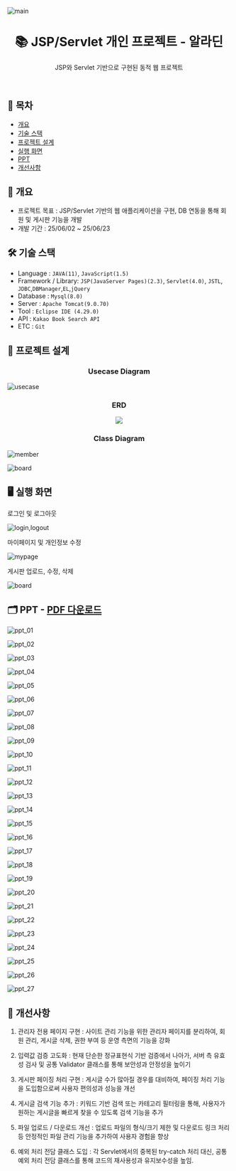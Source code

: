 ![main](https://github.com/user-attachments/assets/45678c4c-a399-4bca-a75a-05f7892b038b)

<h1 align="center">📚 JSP/Servlet 개인 프로젝트 - 알라딘</h1>
<p align="center">JSP와 Servlet 기반으로 구현된 동적 웹 프로젝트</p>
<br/>

## 📌 목차

- [개요](https://github.com/notuna87/noh_aladinJSP#-개요)
- [기술 스택](https://github.com/notuna87/noh_aladinJSP#-기술-스택)
- [프로젝트 설계](https://github.com/notuna87/noh_aladinJSP#-프로젝트-설계)
- [실행 화면](https://github.com/notuna87/noh_aladinJSP#-실행-화면)
- [PPT](https://github.com/notuna87/noh_aladinJSP#-PPT)
- [개선사항](https://github.com/notuna87/noh_aladinJSP#-개선사항)

## 📖 개요
- 프로젝트 목표 : JSP/Servlet 기반의 웹 애플리케이션을 구현, DB 연동을 통해 회원 및 게시판 기능을 개발
- 개발 기간 : 25/06/02 ~ 25/06/23

## 🛠️ 기술 스택
- Language : `JAVA(11)`, `JavaScript(1.5)`
- Framework / Library: `JSP(JavaServer Pages)(2.3)`, `Servlet(4.0)`, `JSTL`, `JDBC`,`DBManager`,`EL`,`jQuery`
- Database : `Mysql(8.0)`
- Server : `Apache Tomcat(9.0.70)`
- Tool : `Eclipse IDE (4.29.0)`
- API : `Kakao Book Search API`
- ETC : `Git`

## 🧩 프로젝트 설계
<h3 align="center">Usecase Diagram</h3>

![usecase](https://github.com/user-attachments/assets/813cf7e9-3e80-4394-97e6-f16c0f81d6c3)

<h3 align="center">ERD</h3>

<p align="center"><img src="https://github.com/user-attachments/assets/e81a5f9c-18e0-4d73-9f9a-3e5224f32f2a"></p>

<h3 align="center">Class Diagram</h3>

![member](https://github.com/user-attachments/assets/b5bb1992-f210-43c9-bdd4-74c2e035f2d4)

![board](https://github.com/user-attachments/assets/43a546fb-75c9-4643-aa45-4fa0ae38136e)


## 🖥️ 실행 화면

로그인 및 로그아웃

![login,logout](https://github.com/user-attachments/assets/04500a0c-4221-42d0-957b-57c2d503270e)

마이페이지 및 개인정보 수정

![mypage](https://github.com/user-attachments/assets/32df0566-18c2-47c8-bf14-91a4b38de000)

게시판 업로드, 수정, 삭제

![board](https://github.com/user-attachments/assets/80dd2352-4b50-44a9-961b-99b498c9eeaa)

## 🗂️ PPT - [PDF 다운로드](https://github.com/user-attachments/files/20859117/aladin_jsp.pdf)

![ppt_01](https://github.com/user-attachments/assets/ffcc998d-2101-4801-aeac-5e6d17643a37)

![ppt_02](https://github.com/user-attachments/assets/176b76f9-ecf9-42e7-a5de-cb29b32e3dda)

![ppt_03](https://github.com/user-attachments/assets/565a1904-47c0-4c2f-9d14-0269558bc4ff)

![ppt_04](https://github.com/user-attachments/assets/cd9fbe2b-070a-4178-b357-6d9fe8b50757)

![ppt_05](https://github.com/user-attachments/assets/b3772135-b1b8-4e48-9cbe-8efa5c6652b6)

![ppt_06](https://github.com/user-attachments/assets/e56423bb-36c9-45dc-8a60-caaf07e6b717)

![ppt_07](https://github.com/user-attachments/assets/f8af0332-a468-4d67-830e-5b97df36dc9f)

![ppt_08](https://github.com/user-attachments/assets/4606aa4b-30a3-4457-9fef-df5f6814314f)

![ppt_09](https://github.com/user-attachments/assets/aa82619d-a14d-43e0-a506-536bf428a40d)

![ppt_10](https://github.com/user-attachments/assets/f8c1f539-0838-4680-8339-8856af793265)

![ppt_11](https://github.com/user-attachments/assets/4391770e-4020-4638-bffa-67096acf0a2e)

![ppt_12](https://github.com/user-attachments/assets/504e8d64-018c-45de-a103-80c5b5ab26ab)

![ppt_13](https://github.com/user-attachments/assets/32e6082b-7a96-418a-9a64-fc133f928abc)

![ppt_14](https://github.com/user-attachments/assets/db249d73-10e1-45ed-8887-1d845c09942c)

![ppt_15](https://github.com/user-attachments/assets/55ff4733-8c7f-418a-a850-8c72e6c87fcf)

![ppt_16](https://github.com/user-attachments/assets/b097068a-e69f-407e-95c6-6948bfcd5304)

![ppt_17](https://github.com/user-attachments/assets/6eb43072-64c8-46f2-ab03-8550123b7877)

![ppt_18](https://github.com/user-attachments/assets/9b80b9bb-18f7-46d5-a730-7d490ab75673)

![ppt_19](https://github.com/user-attachments/assets/83aebbe5-1e5b-47ee-8b0e-8fb4a8666f47)

![ppt_20](https://github.com/user-attachments/assets/b7d8b0a2-4209-4654-a487-5ee44f5fdafd)

![ppt_21](https://github.com/user-attachments/assets/0b291b4b-caeb-401e-b28e-cecd4419d0be)

![ppt_22](https://github.com/user-attachments/assets/e4d0b86e-ea8a-44d2-af65-b66cbe324960)

![ppt_23](https://github.com/user-attachments/assets/009c1273-c171-4072-bdeb-d44563328421)

![ppt_24](https://github.com/user-attachments/assets/50fc44c5-a0f8-4f85-ba90-b803a25ec202)

![ppt_25](https://github.com/user-attachments/assets/c1738466-6687-4ce9-90eb-cdc47915d321)

![ppt_26](https://github.com/user-attachments/assets/cf1b9cb5-0201-49fd-a8c5-367adab250b1)

![ppt_27](https://github.com/user-attachments/assets/09a50f83-dc70-497d-83db-f07f81114ebe)

## 🚀 개선사항

1. 관리자 전용 페이지 구현 : 사이트 관리 기능을 위한 관리자 페이지를 분리하여, 회원 관리, 게시글 삭제, 권한 부여 등 운영 측면의 기능을 강화

2. 입력값 검증 고도화 : 현재 단순한 정규표현식 기반 검증에서 나아가, 서버 측 유효성 검사 및 공통 Validator 클래스를 통해 보안성과 안정성을 높이기

3. 게시판 페이징 처리 구현 : 게시글 수가 많아질 경우를 대비하여, 페이징 처리 기능을 도입함으로써 사용자 편의성과 성능을 개선

4. 게시글 검색 기능 추가 : 키워드 기반 검색 또는 카테고리 필터링을 통해, 사용자가 원하는 게시글을 빠르게 찾을 수 있도록 검색 기능을 추가

5. 파일 업로드 / 다운로드 개선 : 업로드 파일의 형식/크기 제한 및 다운로드 링크 처리 등 안정적인 파일 관리 기능을 추가하여 사용자 경험을 향상

6. 예외 처리 전담 클래스 도입 : 각 Servlet에서의 중복된 try-catch 처리 대신, 공통 예외 처리 전담 클래스를 통해 코드의 재사용성과 유지보수성을 높임.
